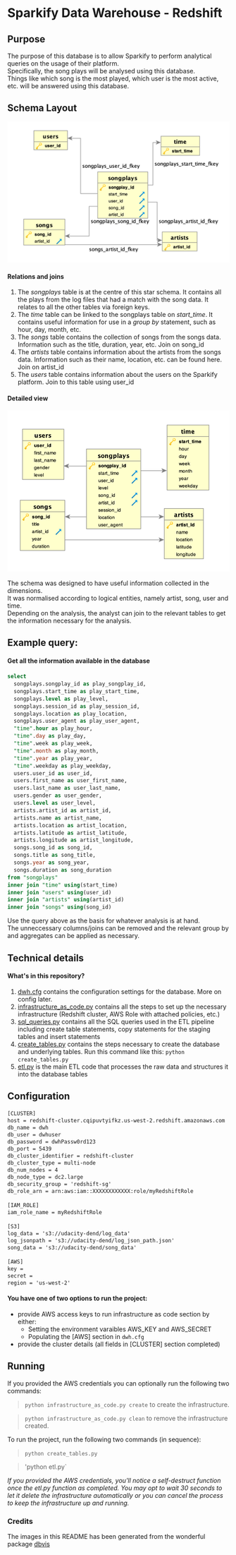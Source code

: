 # Sparkify Data Warehouse - Redshift

## Purpose
The purpose of this database is to allow Sparkify to perform analytical queries on the usage of their platform.  
Specifically, the song plays will be analysed using this database.  
Things like which song is the most played, which user is the most active, etc. will be answered using this database.

## Schema Layout
   ![Schema Layout](./images/Screenshot%202019-04-22%20at%2018.58.36.png)

#### Relations and joins
1. The *songplays* table is at the centre of this star schema.  It contains all the plays from the log files that had a match with the song data.  It relates to all the other tables via foreign keys.
2. The *_time_* table can be linked to the songplays table on *start_time*.  It contains useful information for use in a *group by* statement, such as hour, day, month, etc.
3. The *songs* table contains the collection of songs from the songs data.  Information such as the title, duration, year, etc. Join on song_id
4. The *artists* table contains information about the artists from the songs data.  Information such as their name, location, etc. can be found here. Join on artist_id
5. The *users* table contains information about the users on the Sparkify platform.  Join to this table using user_id

#### Detailed view
   ![Schema Layout](./images/Screenshot%202019-04-22%20at%2019.02.05.png)

The schema was designed to have useful information collected in the dimensions.  
It was normalised according to logical entities, namely artist, song, user and time.  
Depending on the analysis, the analyst can join to the relevant tables to get the information necessary for the analysis.

## Example query:
#### Get all the information available in the database
```sql
select 
  songplays.songplay_id as play_songplay_id,
  songplays.start_time as play_start_time,
  songplays.level as play_level,
  songplays.session_id as play_session_id,
  songplays.location as play_location,
  songplays.user_agent as play_user_agent,
  "time".hour as play_hour,
  "time".day as play_day,
  "time".week as play_week,
  "time".month as play_month,
  "time".year as play_year,
  "time".weekday as play_weekday,
  users.user_id as user_id,
  users.first_name as user_first_name,
  users.last_name as user_last_name, 
  users.gender as user_gender, 
  users.level as user_level,
  artists.artist_id as artist_id,
  artists.name as artist_name, 
  artists.location as artist_location,
  artists.latitude as artist_latitude,
  artists.longitude as artist_longitude,
  songs.song_id as song_id,
  songs.title as song_title,
  songs.year as song_year,
  songs.duration as song_duration
from "songplays" 
inner join "time" using(start_time)
inner join "users" using(user_id)
inner join "artists" using(artist_id)
inner join "songs" using(song_id)
```
Use the query above as the basis for whatever analysis is at hand.  
The unneccessary columns/joins can be removed and the relevant group by and aggregates can be applied as necessary.

## Technical details
#### What's in this repository?
1. [dwh.cfg](./dwh.cfg) contains the configuration settings for the database. More on config later.
4. [infrastructure_as_code.py](./infrastructure_as_code.py) contains all the steps to set up the necessary infrastructure (Redshift cluster, AWS Role with attached policies, etc.)
4. [sql_queries.py](./sql_queries.py) contains all the SQL queries used in the ETL pipeline including create table statements, copy statements for the staging tables and insert statements
5. [create_tables.py](./create_tables.py) contains the steps necessary to create the database and underlying tables.  Run this command like this: `python create_tables.py`
6. [etl.py](./etl.py) is the main ETL code that processes the raw data and structures it into the database tables

## Configuration
```
[CLUSTER]
host = redshift-cluster.cqipuvtyifkz.us-west-2.redshift.amazonaws.com
db_name = dwh
db_user = dwhuser
db_password = dwhPassw0rd123
db_port = 5439
db_cluster_identifier = redshift-cluster
db_cluster_type = multi-node
db_num_nodes = 4
db_node_type = dc2.large
db_security_group = 'redshift-sg'
db_role_arn = arn:aws:iam::XXXXXXXXXXXX:role/myRedshiftRole

[IAM_ROLE]
iam_role_name = myRedshiftRole

[S3]
log_data = 's3://udacity-dend/log_data'
log_jsonpath = 's3://udacity-dend/log_json_path.json'
song_data = 's3://udacity-dend/song_data'

[AWS]
key =
secret =
region = 'us-west-2'
```
#### You have one of two options to run the project:
- provide AWS access keys to run infrastructure as code section by either:
  - Setting the environment varaibles AWS_KEY and AWS_SECRET
  - Populating the [AWS] section in `dwh.cfg`
- provide the cluster details (all fields in [CLUSTER] section completed)

## Running
If you provided the AWS credentials you can optionally run the following two commands:
>`python infrastructure_as_code.py create` to create the infrastructure.

>`python infrastructure_as_code.py clean` to remove the infrastructure created.

To run the project, run the following two commands (in sequence):
>`python create_tables.py`

>'python etl.py`

_*If you provided the AWS credentials, you'll notice a self-destruct function once the etl.py function as completed.  You may opt to wait 30 seconds to let it delete the infrastructure automatically or you can cancel the process to keep the infrastructure up and running.*_

### Credits
The images in this README has been generated from the wonderful package [dbvis](https://www.dbvis.com)